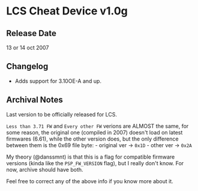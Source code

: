 # LCS Cheat Device v1.0g

## Release Date
13 or 14 oct 2007

## Changelog
 - Adds support for 3.10OE-A and up.
 
## Archival Notes
Last version to be officially released for LCS.

`Less than 3.71 FW` and `Every other FW` verions are ALMOST the same, for some reason, the original one (compiled in 2007) doesn't load on latest firmwares (6.61), while the other version does, but the only difference between them is the 0x69 file byte:
	- original ver -> `0x1D`
	- other ver -> `0x2A`
	
My theory (@danssmnt) is that this is a flag for compatible firmware versions (kinda like the `PSP_FW_VERSION` flag), but I really don't know. For now, archive should have both.

Feel free to correct any of the above info if you know more about it.